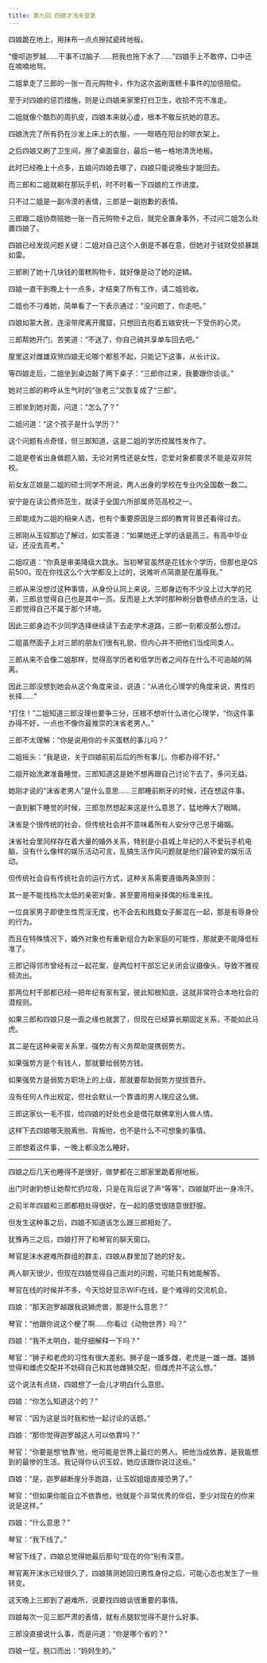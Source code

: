 ```yaml
---
title: 第九回 四娘才浅未登第
---
```


四娘跪在地上，用抹布一点点擦拭瓷砖地板。

“傻呗迦罗越……干事不过脑子……把我也拖下水了……”四娘手上不敢停，口中还在喃喃地骂。

二姐拿走了三郎的一张一百元购物卡，作为这次盗刷蛋糕卡事件的加倍赔偿。

至于对四娘的惩罚措施，则是让四娘来家里打扫卫生，收拾不完不准走。

二姐就像个酷烈的周扒皮，四娘本来就心虚，根本不敢反抗她的意志。

四娘洗完了所有扔在沙发上床上的衣服，一一晾晒在阳台的晾衣架上。

之后四娘又刷了卫生间，擦了桌面窗台，最后一格一格地清洗地板。

此时已经晚上十点多，五娘问四娘去哪了，四娘只能说晚些才能回去。

而三郎和二姐就躺在那玩手机，时不时看一下四娘的工作进度。

只不过二姐是一副冷漠的表情，三郎是一副抱歉的表情。

三郎跟二姐协商赔她一张一百元购物卡之后，就完全置身事外，不过问二姐怎么处置四娘了。

四娘已经发现问题关键：二姐对自己这个人倒是不甚在意，但她对于钱财受损暴跳如雷。

三郎刷了她十几块钱的蛋糕购物卡，就好像是动了她的逆鳞。

四娘一直干到晚上十一点多，才结束了所有工作，请二姐验收。

二姐也不刁难她，简单看了一下表示通过：“没问题了，你走吧。”

四娘如蒙大赦，连滚带爬离开魔窟，只想回去抱着五娘安抚一下受伤的心灵。

三郎帮她开门，苦笑道：“不送了，你自己骑共享单车回去吧。”

屋里这对雌雄双煞四娘无论哪个都惹不起，只能记下这事，从长计议。

等四娘走后，二姐坐到桌边敲了两下桌子：“三郎你过来，我要跟你谈谈。”

她对三郎的称呼从生气时的“张老三”又恢复成了“三郎”。

三郎坐到她对面，问道：“怎么了？”

二姐问道：“这个孩子是什么学历？”

这个问题有点奇怪，但三郎知道，这是二姐的学历控属性发作了。

二姐是卷省出身做题入脑，无论对男性还是女性，恋爱对象都要求不能是双非院校。

前女友芷娘是二姐的硕士同学不用说，两人出身的学校在专业内全国数一数二。

安宁是在读公费师范生，就读于全国六所部属师范高校之一。

三郎能成为二姐的相亲人选，也有个重要原因是三郎的教育背景还看得过去。

三郎刚从玉奴那边了解过，如实答道：“如果她还上学的话是高三。有高中毕业证，还没去高考。”

二姐叹道：“你真是审美降级大跳水。当初琴官虽然是花钱水个学历，但那也是QS前500。现在你找这么个大学都没上过的，说难听点简直是在羞辱我。”

三郎从来没想过这种事情，从身份认同上来说，三郎身边有不少没上过大学的兄弟，三郎总觉得自己也是其中一员。反而是上大学时那种刷分数卷绩点的生活，让三郎觉得自己不属于那个环境。

因此三郎身边不少同学选择继续读下去走学术道路，三郎一刻都没那么想过。

二姐虽然面子上对三郎的朋友们很有礼貌，但内心并不把他们当成同类人。

三郎从来不会像二姐那样，觉得高学历者和低学历者之间存在什么不可逾越的隔离。

因此三郎没想到她会从这个角度来谈，说道：“从进化心理学的角度来说，男性的长择……”

“打住！”二姐知道三郎没理也要争三分，压根不想听什么进化心理学，“你这件事办得不好，一点也不像你最推崇的沫省老男人。”

三郎不太理解：“你是说用你的卡买蛋糕的事儿吗？”

二姐摇头：“我是说，关于四娘前前后后的所有事儿，你都办得不好。”

二姐开始洗漱准备睡觉，三郎知道这是她不想再跟自己讨论下去了，多问无益。

她刚才说的“沫省老男人”是什么意思……三郎睡前刷牙的时候，还在想这件事。

一直到躺下睡觉的时候，三郎忽然想起来这是什么意思了，猛地睁大了眼睛。

沫省是个很传统的社会，但传统社会并不意味着所有人安分守己忠于婚姻。

沫省社会里同样存在着大量的婚外关系，特别是小县城上年纪的人不爱玩手机电脑，没有什么像样的娱乐活动可言，乱搞生活作风问题就是他们最钟爱的娱乐活动。

但传统社会自有传统社会的运行方式，这种关系需要遵循两条原则：

其一是不能找档次太低的亲密对象，甚至要用相亲择偶的标准来找。

一位良家男子即使生性荒淫无度，也不会去和贱籍女子厮混在一起，那是有辱身份的行为。

而且在特殊情况下，婚外对象也有重新组合为新家庭的可能性，那就更不能降低标准了。

三郎记得邻市曾经有过一起花案，是两位村干部忘记关闭会议摄像头，导致不雅视频流出。

那两位村干部都已经一把年纪有家有室，彼此知根知底，这就非常符合本地社会的潜规则。

如果三郎和四娘只是一面之缘也就罢了，但现在已经算长期固定关系，不能如此马虎。

其二是在这种亲密关系里，强势方有义务帮助提携弱势方。

如果强势方是个有钱人，那就要给弱势方钱。

如果强势方是弱势方职场上的上级，那就要帮助弱势方提拔晋升。

没有任何人作出规定，但社会默认一个靠谱的男人理应这么做。

三郎这家伙一毛不拔，给四娘的好处也全是借花献佛拿别人做人情。

这样下去四娘哪天脱离他、背叛他，也不是什么不可想象的事情。

三郎想着这件事，一晚上都没怎么睡好。

---

四娘之后几天也睡得不是很好，做梦都在三郎家里跪着擦地板。

出门时谢豹想让她帮忙扔垃圾，只是在背后说了声“等等”，四娘就吓出一身冷汗。

之前半年四娘和三郎都相处得很好，在一起的感觉很随意很舒服。

但发生这种事之后，四娘不知道该怎么跟三郎相处了。

犹豫再三之后，四娘打开了和琴官的聊天窗口。

琴官是沫水避难所群组的群主，四娘从群里加了她的好友。

两人聊天很少，但现在四娘觉得自己面对的问题，可能只有她能解答。

琴官在线的时候并不多，今天恰好显示WiFi在线，是个难得的交流机会。

四娘：“那天迦罗越跟我说狮虎兽，那是什么意思？”

琴官：“他跟你说这个梗了啊……你看过《动物世界》吗？”

四娘：“我不太明白，能仔细解释一下吗？”

琴官：“狮子和老虎的习性有很大差别。狮子是一雄多雌，老虎是一雄一雌。雄狮觉得和雌虎交配并不妨碍自己和其他雌狮交配，但雌虎并不这么想。”

这个说法有点绕，四娘想了一会儿才明白什么意思。

四娘：“你怎么知道这个的？”

琴官：“因为这是当时我和他一起讨论的话题。”

四娘：“那你觉得迦罗越这人可以依靠吗？”

琴官：“你要是想‘依靠’他，他可能是世界上最烂的男人。把他当成依靠，是我能想到的最惨的生活。我记得你认识玉奴，她应该跟你说过这些。”

四娘：“是，迦罗越断崖分手跑路，让玉奴姐姐直接恐男了。”

琴官：“但如果你能自立不依靠他，他就是个非常优秀的伴侣，至少对现在的你来说是这样。”

四娘：“什么意思？”

琴官：“我下线了。”

琴官下线了，四娘总觉得她最后那句“现在的你”别有深意。

琴官离开沫水已经很久了，四娘猜测她回归男性身份之后，可能心态也发生了一些转变。

这天晚上三郎到了避难所，说要找四娘谈很重要的事情。

四娘每次一见三郎严肃的表情，就有点腿软觉得不是什么好事。

三郎没直接说什么事，而是问道：“你是哪个省的？”

四娘一怔，脱口而出：“妈妈生的。”
